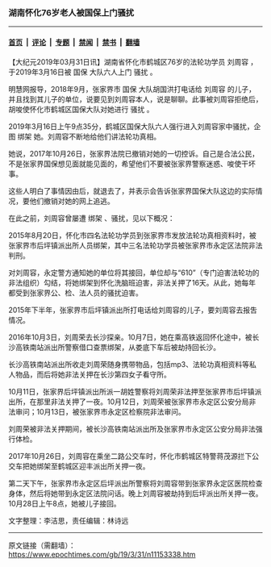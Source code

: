 ### 湖南怀化76岁老人被国保上门骚扰

---

#### [首页](../../../..?n11153338) &nbsp;|&nbsp; [评论](../../../../../epoch-comment?n11153338) &nbsp;|&nbsp; [专题](../../../../../epoch-special?n11153338) &nbsp;|&nbsp; [禁闻](../../../../../epoch-news?n11153338) &nbsp;|&nbsp; [禁书](../../../../../books?n11153338) &nbsp;|&nbsp; [翻墙](https://github.com/gfw-breaker/nogfw/blob/master/README.md?n11153338)


<div class="post_content" id="artbody" itemprop="articleBody">
 <!-- article content begin -->
 <p>
  【大纪元2019年03月31日讯】湖南省怀化市鹤城区76岁的法轮功学员
  <ok href="https://www.epochtimes.com/gb/tag/%E5%88%98%E5%91%A8%E5%AE%B9.html">
   刘周容
  </ok>
  ，于2019年3月16日被
  <ok href="https://www.epochtimes.com/gb/tag/%E5%9B%BD%E4%BF%9D.html">
   国保
  </ok>
  大队六人上门
  <ok href="https://www.epochtimes.com/gb/tag/%E9%AA%9A%E6%89%B0.html">
   骚扰
  </ok>
  。
 </p>
 <p>
  明慧网报导，2018年9月，张家界市
  <ok href="https://www.epochtimes.com/gb/tag/%E5%9B%BD%E4%BF%9D.html">
   国保
  </ok>
  大队胡国洪打电话给
  <ok href="https://www.epochtimes.com/gb/tag/%E5%88%98%E5%91%A8%E5%AE%B9.html">
   刘周容
  </ok>
  的儿子，并且找到其儿子的单位，说要见到刘周容本人，说是聊聊。此事被刘周容拒绝后，胡唆使怀化市鹤城区国保大队对她进行
  <ok href="https://www.epochtimes.com/gb/tag/%E9%AA%9A%E6%89%B0.html">
   骚扰
  </ok>
  。
 </p>
 <p>
  2019年3月16日上午9点35分，鹤城区国保大队六人强行进入刘周容家中骚扰，企图
  <ok href="https://www.epochtimes.com/gb/tag/%E7%BB%91%E6%9E%B6.html">
   绑架
  </ok>
  她。刘周容不断地给他们讲法轮功真相。
 </p>
 <p>
  她说，2017年10月26日，张家界法院已撤销对她的一切控诉。自己是合法公民，不是张家界国保想见面就能见面的，希望他们不要被张家界警察迷惑、唆使干坏事。
 </p>
 <p>
  这些人明白了事情因由后，就退去了，并表示会告诉张家界国保大队这边的实际情况，要他们撤销对她的网上追逃。
 </p>
 <p>
  在此之前，刘周容曾屡遭
  <ok href="https://www.epochtimes.com/gb/tag/%E7%BB%91%E6%9E%B6.html">
   绑架
  </ok>
  、骚扰，见以下概况：
 </p>
 <p>
  2015年8月20日，怀化市四名法轮功学员到张家界市发放法轮功真相资料时，被张家界市后坪镇派出所人员绑架，其中三名法轮功学员被张家界市永定区法院非法判刑。
 </p>
 <p>
  对刘周容，永定警方通知她的单位将其接回，单位却与“610”（专门迫害法轮功的非法组织）勾结，将她绑架到怀化洗脑班迫害，非法关押了16天。从此，她每年都受到张家界公、检、法人员的骚扰迫害。
 </p>
 <p>
  2015年下半年，张家界市后坪镇派出所打电话给刘周容的儿子，要刘周容去报吿情况。
 </p>
 <p>
  2016年10月3日，刘周荣去长沙探亲。10月7日，她在乘高铁返回怀化途中，被长沙高铁南站派出所警察借口查票绑架，从娄底下车后被劫持回长沙。
 </p>
 <p>
  长沙高铁南站派出所收走刘周荣随身携带物品，包括mp3、法轮功真相资料等私人物品，而后将她非法关押在长沙第四女子看守所。
 </p>
 <p>
  10月11日，张家界后坪镇派出所派一胡姓警察将刘周荣非法押至张家界市后坪镇派出所，在那里非法关押了一夜。10月12日，刘周荣被张家界市永定区公安分局非法审问；10月13日，被张家界市永定区检察院非法审问。
 </p>
 <p>
  刘周荣被非法关押期间，被长沙高铁南站派出所及张家界市永定区公安分局非法强行体检。
 </p>
 <p>
  2017年10月26日，刘周容在乘坐二路公交车时，怀化市鹤城区特警蒋茂源拦下公交车把她绑架至鹤城区迎丰派出所关押一夜。
 </p>
 <p>
  第二天下午，张家界市永定区后坪派出所警察将刘周容带到张家界永定区医院检查身体，然后将她带到永定区法院问话。晚上刘周容被劫持到后坪派出所关押一夜。10月28日上午8点，她被儿子接回。
 </p>
 <p>
  文字整理：李洁思，责任编辑：林诗远
 </p>
 <!-- article content end -->
 <div id="below_article_ad">
 </div>
</div>


---

原文链接（需翻墙）：https://www.epochtimes.com/gb/19/3/31/n11153338.htm